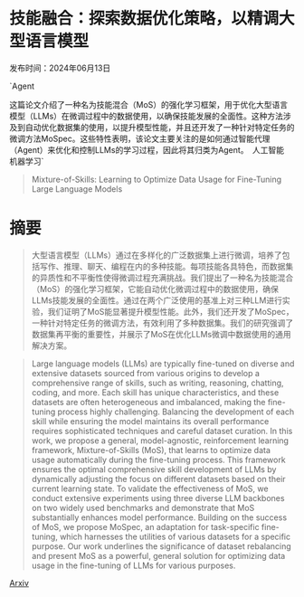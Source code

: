 # 技能融合：探索数据优化策略，以精调大型语言模型

发布时间：2024年06月13日

`Agent

这篇论文介绍了一种名为技能混合（MoS）的强化学习框架，用于优化大型语言模型（LLMs）在微调过程中的数据使用，以确保技能发展的全面性。这种方法涉及到自动优化数据集的使用，以提升模型性能，并且还开发了一种针对特定任务的微调方法MoSpec。这些特性表明，该论文主要关注的是如何通过智能代理（Agent）来优化和控制LLMs的学习过程，因此将其归类为Agent。` `人工智能` `机器学习`

> Mixture-of-Skills: Learning to Optimize Data Usage for Fine-Tuning Large Language Models

# 摘要

> 大型语言模型（LLMs）通过在多样化的广泛数据集上进行微调，培养了包括写作、推理、聊天、编程在内的多种技能。每项技能各具特色，而数据集的异质性和不平衡性使得微调过程充满挑战。我们提出了一种名为技能混合（MoS）的强化学习框架，它能自动优化微调过程中的数据使用，确保LLMs技能发展的全面性。通过在两个广泛使用的基准上对三种LLM进行实验，我们证明了MoS能显著提升模型性能。此外，我们还开发了MoSpec，一种针对特定任务的微调方法，有效利用了多种数据集。我们的研究强调了数据集再平衡的重要性，并展示了MoS在优化LLMs微调中数据使用的通用解决方案。

> Large language models (LLMs) are typically fine-tuned on diverse and extensive datasets sourced from various origins to develop a comprehensive range of skills, such as writing, reasoning, chatting, coding, and more. Each skill has unique characteristics, and these datasets are often heterogeneous and imbalanced, making the fine-tuning process highly challenging. Balancing the development of each skill while ensuring the model maintains its overall performance requires sophisticated techniques and careful dataset curation. In this work, we propose a general, model-agnostic, reinforcement learning framework, Mixture-of-Skills (MoS), that learns to optimize data usage automatically during the fine-tuning process. This framework ensures the optimal comprehensive skill development of LLMs by dynamically adjusting the focus on different datasets based on their current learning state. To validate the effectiveness of MoS, we conduct extensive experiments using three diverse LLM backbones on two widely used benchmarks and demonstrate that MoS substantially enhances model performance. Building on the success of MoS, we propose MoSpec, an adaptation for task-specific fine-tuning, which harnesses the utilities of various datasets for a specific purpose. Our work underlines the significance of dataset rebalancing and present MoS as a powerful, general solution for optimizing data usage in the fine-tuning of LLMs for various purposes.

[Arxiv](https://arxiv.org/abs/2406.08811)